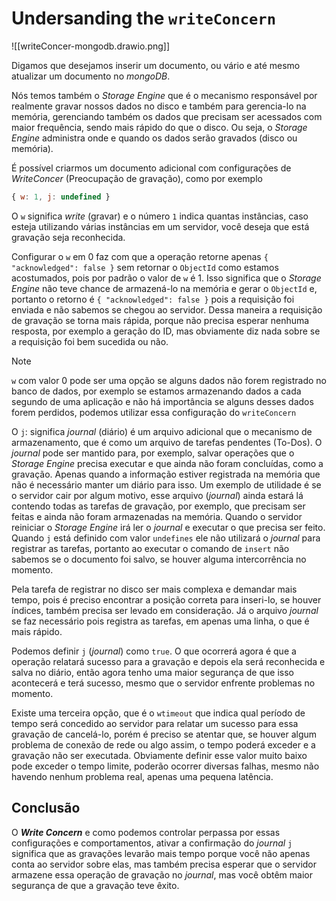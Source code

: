 # Undersanding  the `writeConcern`

![[writeConcer-mongodb.drawio.png]]

Digamos que desejamos inserir um documento, ou vário e até mesmo atualizar um documento no _mongoDB_.

Nós temos também o _Storage Engine_ que é o mecanismo responsável por realmente gravar nossos dados no disco e também para gerencia-lo na memória, gerenciando também os dados que precisam ser acessados com maior frequência, sendo mais rápido do que o disco. Ou seja, o _Storage Engine_ administra onde e quando os dados serão gravados (disco ou memória).

É possível criarmos um documento adicional com configurações de _WriteConcer_ (Preocupação de gravação), como por exemplo

```JavaScript
{ w: 1, j: undefined }
```

O `w` significa _write_ (gravar) e o número `1` indica quantas instâncias, caso esteja utilizando várias instâncias em um servidor, você deseja que está gravação seja reconhecida. 

Configurar o `w` em 0 faz com que a operação retorne apenas `{ "acknowledged": false }` sem retornar o `ObjectId` como estamos acostumados, pois por padrão o valor de `w` é 1. Isso significa que o _Storage Engine_ não teve chance de armazená-lo na memória e gerar o `ObjectId` e, portanto o retorno é `{ "acknowledged": false }` pois a requisição foi enviada e não sabemos se chegou ao servidor. Dessa maneira a requisição de gravação se torna mais rápida, porque não precisa esperar nenhuma resposta, por exemplo a geração do ID, mas obviamente diz nada sobre se a requisição foi bem sucedida ou não.

> [!Note]
> `w` com valor 0 pode ser uma opção se alguns dados não forem registrado no banco de dados, por exemplo se estamos armazenando dados a cada segundo de uma aplicação e não há importância se alguns desses dados forem perdidos, podemos utilizar essa configuração do `writeConcern`

O `j`: significa _journal_ (diário) é um arquivo adicional que o mecanismo de armazenamento, que é como um arquivo de tarefas pendentes (To-Dos). O _journal_ pode ser mantido para, por exemplo, salvar operações que o _Storage Engine_ precisa executar e que ainda não foram concluídas, como a gravação. Apenas quando a informação estiver registrada na memória que não é necessário manter um diário para isso. Um exemplo de utilidade é se o servidor cair por algum motivo, esse arquivo (_journal_) ainda estará lá contendo todas as tarefas de gravação, por exemplo, que precisam ser feitas e ainda não foram armazenadas na memória. Quando o servidor reiniciar o _Storage Engine_ irá ler o _journal_ e executar o que precisa ser feito. Quando `j` está definido com valor `undefines` ele não utilizará o _journal_ para registrar as tarefas, portanto ao executar o comando de `insert` não sabemos se o documento foi salvo, se houver alguma intercorrência no momento. 

Pela tarefa de registrar no disco ser mais complexa e demandar mais tempo, pois é preciso encontrar a posição correta para inseri-lo, se houver índices, também precisa ser levado em consideração. Já o arquivo _journal_ se faz necessário pois registra as tarefas, em apenas uma linha, o que é mais rápido.

Podemos definir `j` (_journal_) como `true`. O que ocorrerá agora é que a operação relatará sucesso para a gravação e depois ela será reconhecida e salva no diário, então agora tenho uma maior segurança de que isso acontecerá e terá sucesso, mesmo que o servidor enfrente problemas no momento.

Existe uma terceira opção, que é o `wtimeout` que indica qual período de tempo será concedido ao servidor para relatar um sucesso para essa gravação de cancelá-lo, porém é preciso se atentar que, se houver algum problema de conexão de rede ou algo assim, o tempo poderá exceder e a gravação não ser executada. Obviamente definir esse valor muito baixo pode exceder o tempo limite, poderão ocorrer diversas falhas, mesmo não havendo nenhum problema real, apenas uma pequena latência. 

## Conclusão

O **_Write Concern_** e como podemos controlar perpassa por essas configurações e comportamentos, ativar a confirmação do _journal_ `j` significa que as gravações levarão mais tempo porque você não apenas conta ao servidor sobre elas, mas também precisa esperar que o servidor armazene essa operação de gravação no _journal_, mas você obtêm maior segurança de que a gravação teve êxito. 


